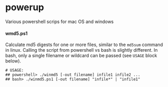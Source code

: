 # powerup
Various powershell scrips for mac OS and windows



#### wmd5.ps1
Calculate md5 digests for one or more files, similar to the ```md5sum``` command in linux.  Calling the script from powershell vs bash is slightly different. In bash, only a single filename or wildcard can be passed (see ```USAGE``` block below).

```
# USAGE:
## powershell> ./winmd5 [-out filename] infile1 infile2 ...
## bash> ./winmd5.ps1 [-out filename] "infile*" | "infile1" 
```

